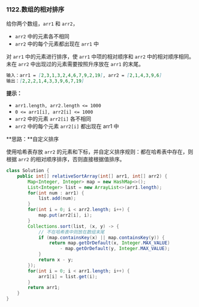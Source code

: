### 1122.数组的相对排序

给你两个数组，`arr1` 和 `arr2`，

- `arr2` 中的元素各不相同
- `arr2` 中的每个元素都出现在 `arr1` 中

对 `arr1` 中的元素进行排序，使 `arr1` 中项的相对顺序和 `arr2` 中的相对顺序相同。未在 `arr2` 中出现过的元素需要按照升序放在 `arr1` 的末尾。

``` markdown
输入：arr1 = [2,3,1,3,2,4,6,7,9,2,19], arr2 = [2,1,4,3,9,6]
输出：[2,2,2,1,4,3,3,9,6,7,19]
```

**提示：**

- `arr1.length, arr2.length <= 1000`
- `0 <= arr1[i], arr2[i] <= 1000`
- `arr2` 中的元素 `arr2[i]` 各不相同
- `arr2` 中的每个元素 `arr2[i]` 都出现在 arr1 中



**思路：**自定义排序

使用哈希表存放 `arr2` 的元素和下标，并自定义排序规则：都在哈希表中存在，则根据 `arr2` 的相对顺序排序，否则直接根据值排序。 

``` java
class Solution {
    public int[] relativeSortArray(int[] arr1, int[] arr2) {
        Map<Integer, Integer> map = new HashMap<>();
        List<Integer> list = new ArrayList<>(arr1.length);
        for(int num : arr1) {
            list.add(num);
        } 
        for(int i = 0; i < arr2.length; i++) {
            map.put(arr2[i], i);
        }
        Collections.sort(list, (x, y) -> {
            // 不在哈希表中则放在数组末尾
            if (map.containsKey(x) || map.containsKey(y)) {
                return map.getOrDefault(x, Integer.MAX_VALUE) 
                    - map.getOrDefault(y, Integer.MAX_VALUE);
            } 
            return x - y;
        });
        for(int i = 0; i < arr1.length; i++) {
            arr1[i] = list.get(i);
        }
        return arr1;
    }
}
```

